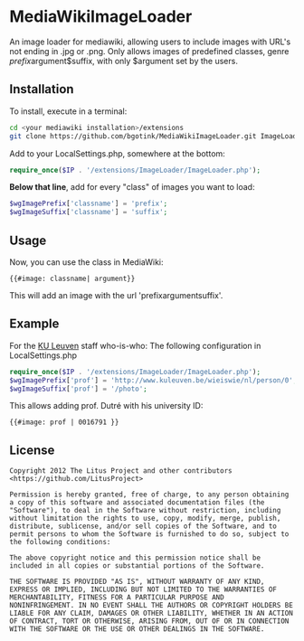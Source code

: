 MediaWikiImageLoader
====================

An image loader for mediawiki, allowing users to include images with URL's not ending in .jpg or .png. Only allows images of predefined classes, genre $prefix$argument$suffix, with only $argument set by the users.

## Installation
To install, execute in a terminal:
```bash
cd <your mediawiki installation>/extensions
git clone https://github.com/bgotink/MediaWikiImageLoader.git ImageLoader
```

Add to your LocalSettings.php, somewhere at the bottom:
```php
require_once($IP . '/extensions/ImageLoader/ImageLoader.php');
```
__Below that line__, add for every "class" of images you want to load:
```php
$wgImagePrefix['classname'] = 'prefix';
$wgImageSuffix['classname'] = 'suffix';
```

## Usage
Now, you can use the class in MediaWiki:
```
{{#image: classname| argument}}
```
This will add an image with the url 'prefixargumentsuffix'.

## Example
For the [KU Leuven](http://www.kuleuven.be) staff who-is-who:
The following configuration in LocalSettings.php
```php
require_once($IP . '/extensions/ImageLoader/ImageLoader.php');
$wgImagePrefix['prof'] = 'http://www.kuleuven.be/wieiswie/nl/person/0';
$wgImageSuffix['prof'] = '/photo';
```
This allows adding prof. Dutré with his university ID:
```
{{#image: prof | 0016791 }}
```

## License
```
Copyright 2012 The Litus Project and other contributors
<https://github.com/LitusProject>

Permission is hereby granted, free of charge, to any person obtaining
a copy of this software and associated documentation files (the
"Software"), to deal in the Software without restriction, including
without limitation the rights to use, copy, modify, merge, publish,
distribute, sublicense, and/or sell copies of the Software, and to
permit persons to whom the Software is furnished to do so, subject to
the following conditions:

The above copyright notice and this permission notice shall be
included in all copies or substantial portions of the Software.

THE SOFTWARE IS PROVIDED "AS IS", WITHOUT WARRANTY OF ANY KIND,
EXPRESS OR IMPLIED, INCLUDING BUT NOT LIMITED TO THE WARRANTIES OF
MERCHANTABILITY, FITNESS FOR A PARTICULAR PURPOSE AND
NONINFRINGEMENT. IN NO EVENT SHALL THE AUTHORS OR COPYRIGHT HOLDERS BE
LIABLE FOR ANY CLAIM, DAMAGES OR OTHER LIABILITY, WHETHER IN AN ACTION
OF CONTRACT, TORT OR OTHERWISE, ARISING FROM, OUT OF OR IN CONNECTION
WITH THE SOFTWARE OR THE USE OR OTHER DEALINGS IN THE SOFTWARE.
```

